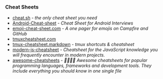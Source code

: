 ### Cheat Sheets

- [cheat.sh](https://github.com/chubin/cheat.sh) - _the only cheat sheet you need_
- [Android-Cheat-sheet](https://github.com/anitaa1990/Android-Cheat-sheet) - _Cheat Sheet for Android Interviews_
- [emoji-cheat-sheet.com](https://github.com/WebpageFX/emoji-cheat-sheet.com/) - _A one pager for emojis on Campfire and GitHub_
- [tmuxcheatsheet.com](https://tmuxcheatsheet.com/)
- [tmux-cheatsheet.markdown](https://gist.github.com/MohamedAlaa/2961058) - _tmux shortcuts & cheatsheet_
- [modern-js-cheatsheet](https://github.com/mbeaudru/modern-js-cheatsheet) - _Cheatsheet for the JavaScript knowledge you will frequently encounter in modern projects._
- [awesome-cheatsheets](https://github.com/LeCoupa/awesome-cheatsheets) - _👩‍💻👨‍💻 Awesome cheatsheets for popular programming languages, frameworks and development tools. They include everything you should know in one single file_
